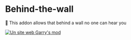 # Behind-the-wall
🧱 This addon allows that behind a wall no one can hear you

<a href="https://www.maxime-guinard.fr/" target="_blank" rel="noreferrer"> <img src="https://steamuserimages-a.akamaihd.net/ugc/870743120056457072/4E3A31D14C0F69257666B28A7C0083ADA807FFE7/?imw=637&imh=358&ima=fit&impolicy=Letterbox&imcolor=%23000000&letterbox=true" alt="Un site web Garry's mod"/> </a>
